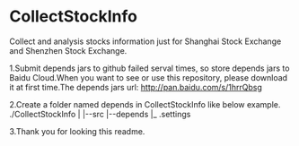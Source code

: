 # CollectStockInfo
Collect and analysis stocks information just for Shanghai Stock Exchange and  Shenzhen Stock Exchange.

1.Submit depends jars to github failed serval times, so store depends jars to Baidu Cloud.When you want to see or use this repository, please download it at first time.The depends jars url: http://pan.baidu.com/s/1hrrQbsg

2.Create a folder named depends in CollectStockInfo like below example.
./CollectStockInfo
    |
    |--src
    |--depends
    |_ .settings

3.Thank you for looking this readme.
